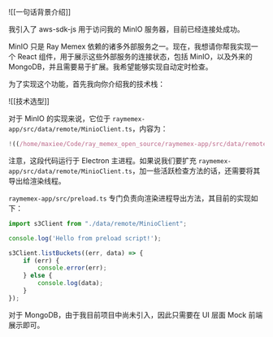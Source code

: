 ![[一句话背景介绍]]

我引入了 aws-sdk-js 用于访问我的 MinIO 服务器，目前已经连接处成功。

MinIO 只是 Ray Memex 依赖的诸多外部服务之一。现在，我想请你帮我实现一个 React 组件，用于展示这些外部服务的连接状态，包括 MinIO，以及外来的 MongoDB，并且需要易于扩展。我希望能够实现自动定时检查。

为了实现这个功能，首先我向你介绍我的技术栈：

![[技术选型]]

对于 MinIO 的实现来说，它位于 `raymemex-app/src/data/remote/MinioClient.ts`，内容为：

```ts
!((/home/maxiee/Code/ray_memex_open_source/raymemex-app/src/data/remote/MinioClient.ts))
```

注意，这段代码运行于 Electron 主进程。如果说我们要扩充 `raymemex-app/src/data/remote/MinioClient.ts`，加一些活跃检查方法的话，还需要将其导出给渲染线程。

`raymemex-app/src/preload.ts` 专门负责向渲染进程导出方法，其目前的实现如下：

```ts
import s3Client from "./data/remote/MinioClient";

console.log('Hello from preload script!');

s3Client.listBuckets((err, data) => {
    if (err) {
        console.error(err);
    } else {
        console.log(data);
    }
});
```

对于 MongoDB，由于我目前项目中尚未引入，因此只需要在 UI 层面 Mock 前端展示即可。
